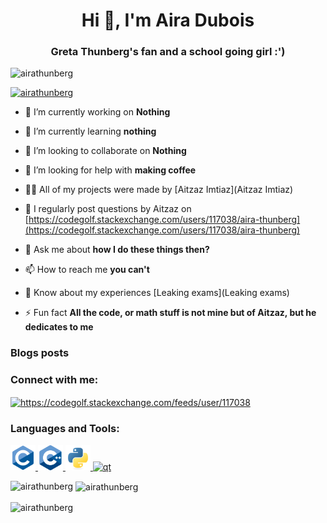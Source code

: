 <h1 align="center">Hi 👋, I'm Aira Dubois</h1>
<h3 align="center">Greta Thunberg's fan and a school going girl :')</h3>

<p align="left"> <img src="https://komarev.com/ghpvc/?username=airathunberg&label=Profile%20views&color=0e75b6&style=flat" alt="airathunberg" /> </p>

<p align="left"> <a href="https://github.com/ryo-ma/github-profile-trophy"><img src="https://github-profile-trophy.vercel.app/?username=airathunberg" alt="airathunberg" /></a> </p>

- 🔭 I’m currently working on **Nothing**

- 🌱 I’m currently learning **nothing**

- 👯 I’m looking to collaborate on **Nothing**

- 🤝 I’m looking for help with **making coffee**

- 👨‍💻 All of my projects were made by [Aitzaz Imtiaz](Aitzaz Imtiaz)

- 📝 I regularly post questions by Aitzaz on [https://codegolf.stackexchange.com/users/117038/aira-thunberg](https://codegolf.stackexchange.com/users/117038/aira-thunberg)

- 💬 Ask me about **how I do these things then?**

- 📫 How to reach me **you can't**

- 📄 Know about my experiences [Leaking exams](Leaking exams)

- ⚡ Fun fact **All the code, or math stuff is not mine but of Aitzaz, but he dedicates to me**

### Blogs posts
<!-- BLOG-POST-LIST:START -->
<!-- BLOG-POST-LIST:END -->

<h3 align="left">Connect with me:</h3>
<p align="left">
<a href="/https://codegolf.stackexchange.com/feeds/user/117038" target="blank"><img align="center" src="https://raw.githubusercontent.com/rahuldkjain/github-profile-readme-generator/master/src/images/icons/Social/rss.svg" alt="https://codegolf.stackexchange.com/feeds/user/117038" height="30" width="40" /></a>
</p>

<h3 align="left">Languages and Tools:</h3>
<p align="left"> <a href="https://www.cprogramming.com/" target="_blank" rel="noreferrer"> <img src="https://raw.githubusercontent.com/devicons/devicon/master/icons/c/c-original.svg" alt="c" width="40" height="40"/> </a> <a href="https://www.w3schools.com/cpp/" target="_blank" rel="noreferrer"> <img src="https://raw.githubusercontent.com/devicons/devicon/master/icons/cplusplus/cplusplus-original.svg" alt="cplusplus" width="40" height="40"/> </a> <a href="https://www.python.org" target="_blank" rel="noreferrer"> <img src="https://raw.githubusercontent.com/devicons/devicon/master/icons/python/python-original.svg" alt="python" width="40" height="40"/> </a> <a href="https://www.qt.io/" target="_blank" rel="noreferrer"> <img src="https://upload.wikimedia.org/wikipedia/commons/0/0b/Qt_logo_2016.svg" alt="qt" width="40" height="40"/> </a> </p>

<p><img align="left" src="https://github-readme-stats.vercel.app/api/top-langs?username=airathunberg&show_icons=true&locale=en&layout=compact" alt="airathunberg" /></p>

<p>&nbsp;<img align="center" src="https://github-readme-stats.vercel.app/api?username=airathunberg&show_icons=true&locale=en" alt="airathunberg" /></p>

<p><img align="center" src="https://github-readme-streak-stats.herokuapp.com/?user=airathunberg&" alt="airathunberg" /></p>
